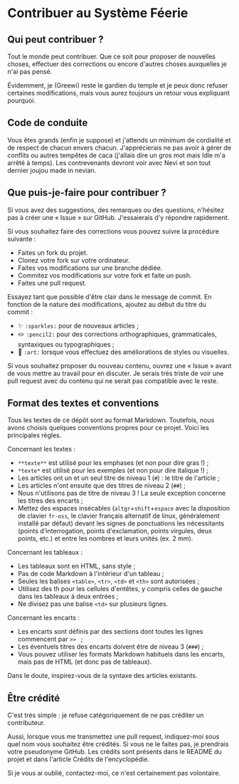# Contribuer au Système Féerie

## Qui peut contribuer ?

Tout le monde peut contribuer. Que ce soit pour proposer de nouvelles choses, effectuer des corrections ou encore d'autres choses auxquelles je n'ai pas pensé.

Évidemment, je (Greewi) reste le gardien du temple et je peux donc refuser certaines modifications, mais vous aurez toujours un retour vous expliquant pourquoi.

## Code de conduite

Vous êtes grands (enfin je suppose) et j'attends un minimum de cordialité et de respect de chacun envers chacun. J'apprécierais ne pas avoir à gérer de conflits ou autres tempêtes de caca (j'allais dire un gros mot mais Idle m'a arrêté à temps). Les contrevenants devront voir avec Nevi et son tout dernier joujou made in nevian.

## Que puis-je-faire pour contribuer ?

Si vous avez des suggestions, des remarques ou des questions, n'hésitez pas à créer une « Issue » sur GitHub. J'essaierais d'y répondre rapidement.

Si vous souhaitez faire des corrections vous pouvez suivre la procédure suivante :
* Faites un fork du projet.
* Clonez votre fork sur votre ordinateur.
* Faites vos modifications sur une branche dédiée.
* Commitez vos modifications sur votre fork et faite un push.
* Faites une pull request.

Essayez tant que possible d'être clair dans le message de commit. En fonction de la nature des modifications, ajoutez au début du titre du commit :
* :sparkles: `:sparkles:` pour de nouveaux articles ;
* :pencil2: `:pencil2:` pour des corrections orthographiques, grammaticales, syntaxiques ou typographiques ;
* :art: `:art:` lorsque vous effectuez des améliorations de styles ou visuelles.

Si vous souhaitez proposer du nouveau contenu, ouvrez une « Issue » avant de vous mettre au travail pour en discuter. Je serais très triste de voir une pull request avec du contenu qui ne serait pas compatible avec le reste.

## Format des textes et conventions

Tous les textes de ce dépôt sont au format Markdown. Toutefois, nous avons choisis quelques conventions propres pour ce projet. Voici les principales règles.

Concernant les textes :
* `**texte**` est utilisé pour les emphases (et non pour dire gras !) ;
* `*texte*` est utilisé pour les exemples (et non pour dire italique !) ;
* Les articles ont un et un seul titre de niveau 1 (`#`) : le titre de l'article ;
* Les articles n'ont ensuite que des titres de niveau 2 (`##`) ;
* Nous n'utilisons pas de titre de niveau 3 ! La seule exception concerne les titres des encarts ;
* Mettez des espaces insécables (`altgr`+`shift`+`espace` avec la disposition de clavier `fr-oss`, le clavier français alternatif de linux, généralement installé par défaut) devant les signes de ponctuations les nécessitants (points d'interrogation, points d'exclamation, points virgules, deux points, etc.) et entre les nombres et leurs unités (ex. 2 mm).

Concernant les tableaux :
* Les tableaux sont en HTML, sans style ;
* Pas de code Markdown à l'intérieur d'un tableau ;
* Seules les balises `<table>`, `<tr>`, `<td>` et `<th>` sont autorisées ;
* Utilisez des th pour les cellules d'entêtes, y compris celles de gauche dans les tableaux à deux entrées ;
* Ne divisez pas une balise `<td>` sur plusieurs lignes.

Concernant les encarts :
* Les encarts sont définis par des sections dont toutes les lignes commencent par `>> ` ;
* Les éventuels titres des encarts doivent être de niveau 3 (`###`) ;
* Vous pouvez utiliser les formats Markdown habituels dans les encarts, mais pas de HTML (et donc pas de tableaux).

Dans le doute, inspirez-vous de la syntaxe des articles existants.

## Être crédité

C'est très simple : je refuse catégoriquement de ne pas créditer un contributeur.

Aussi, lorsque vous me transmettez une pull request, indiquez-moi sous quel nom vous souhaitez être crédités. Si vous ne le faites pas, je prendrais votre pseudonyme GitHub. Les crédits sont présents dans le README du projet et dans l'article Crédits de l'encyclopédie.

Si je vous ai oublié, contactez-moi, ce n'est certainement pas volontaire.